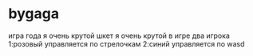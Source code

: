 # bygaga
игра года 
я очень крутой шкет 
я очень крутой
в игре два игрока 
1:розовый управляется по стрелочкам 
2:синий управляется по wasd
